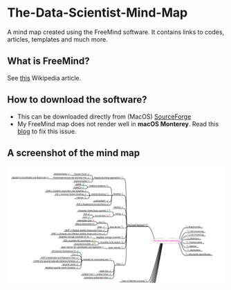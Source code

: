 # The-Data-Scientist-Mind-Map
A mind map created using the FreeMind software. It contains links to codes, articles, templates and much more.

## What is FreeMind?
See [this](https://en.wikipedia.org/wiki/FreeMind#cite_note-1) Wikipedia article.

## How to download the software?
- This can be downloaded directly from (MacOS) [SourceForge](https://sourceforge.net/projects/freemind/)
- My FreeMind map does not render well in **macOS Monterey**. Read this [blog](https://rosshall.online/writing/how-to-fix-freemind-after-macos-monterey-update/) to fix this issue.

## A screenshot of the mind map
![ScreenShot](https://github.com/kyaiooiayk/The-Data-Scientist-Mind-Map/blob/main/image.png)
